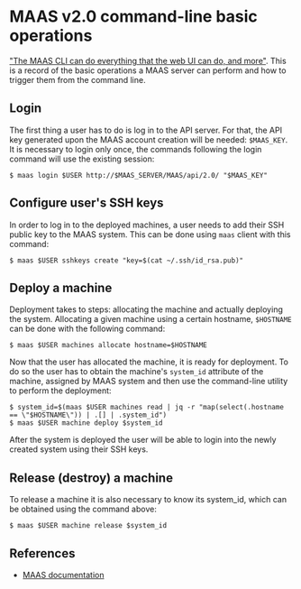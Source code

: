 # MAAS v2.0 command-line basic operations
["The MAAS CLI can do everything that the web UI can do, and more"](http://maas.io/docs/en/manage-cli). This is a record of the basic operations a MAAS server can perform and how to trigger them from the command line.
## Login
The first thing a user has to do is log in to the API server. For that, the API key generated upon the MAAS account creation will be needed: `$MAAS_KEY`. It is necessary to login only once, the commands following the login command will use the existing session:
```shell
$ maas login $USER http://$MAAS_SERVER/MAAS/api/2.0/ "$MAAS_KEY"
```
## Configure user's SSH keys
In order to log in to the deployed machines, a user needs to add their SSH public key to the MAAS system. This can be done using `maas` client with this command:
```shell
$ maas $USER sshkeys create "key=$(cat ~/.ssh/id_rsa.pub)"
```
## Deploy a machine
Deployment takes to steps: allocating the machine and actually deploying the system.
Allocating a given machine using a certain hostname, `$HOSTNAME` can be done with the following command:
```shell
$ maas $USER machines allocate hostname=$HOSTNAME
```
Now that the user has allocated the machine, it is ready for deployment.
To do so the user has to obtain the machine's `system_id` attribute of the machine, assigned by MAAS system and then use the command-line utility to perform the deployment:
```shell
$ system_id=$(maas $USER machines read | jq -r "map(select(.hostname == \"$HOSTNAME\")) | .[] | .system_id")
$ maas $USER machine deploy $system_id
```
After the system is deployed the user will be able to login into the newly created system using their SSH keys.
## Release (destroy) a machine
To release a machine it is also necessary to know its system_id, which can be obtained using the command above:
```shell
$ maas $USER machine release $system_id
```
## References
* [MAAS documentation](http://maas.io/docs/en/)
